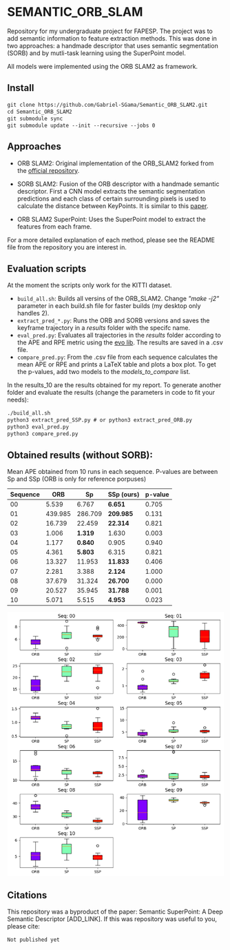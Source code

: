 # SEMANTIC_ORB_SLAM

Repository for my undergraduate project for FAPESP. The project was to add semantic information to feature extraction methods. This was done in two approaches: a handmade descriptor that uses semantic segmentation (SORB) and by mutli-task learning using the SuperPoint model.

All models were implemented using the ORB SLAM2 as framework.

## Install
```
git clone https://github.com/Gabriel-SGama/Semantic_ORB_SLAM2.git
cd Semantic_ORB_SLAM2
git submodule sync
git submodule update --init --recursive --jobs 0
```
 

## Approaches
- ORB SLAM2: Original implementation of the ORB_SLAM2 forked from the [official repository](https://github.com/raulmur/ORB_SLAM2).

- SORB SLAM2: Fusion of the ORB descriptor with a handmade semantic descriptor. First a CNN model extracts the semantic segmentation predictions and each class of certain surrounding pixels is used to calculate the distance between KeyPoints. It is similar to this [paper](https://www.sciencedirect.com/science/article/pii/S0031320321000091).

- ORB SLAM2 SuperPoint: Uses the SuperPoint model to extract the features from each frame. 


For a more detailed explanation of each method, please see the README file from the repository you are interest in.
## Evaluation scripts
At the moment the scripts only work for the KITTI dataset.

- ```build_all.sh```: Builds all versins of the ORB_SLAM2. Change *"make -j2"* parameter in each build.sh file for faster builds (my desktop only handles 2). 
- ```extract_pred_*.py```: Runs the ORB and SORB versions and saves the keyframe trajectory in a *results* folder with the specifc name.
- ```eval_pred.py```: Evaluates all trajectories in the *results* folder according to the APE and RPE metric using the [evo lib](https://github.com/MichaelGrupp/evo). The results are saved in a .csv file.
- ```compare_pred.py```: From the .csv file from each sequence calculates the mean APE or RPE and prints a LaTeX table and plots a box plot. To get the p-values, add two models to the *models_to_compare* list.

In the results_10 are the results obtained for my report. To generate another folder and evaluate the results (change the parameters in code to fit your needs):

```
./build_all.sh
python3 extract_pred_SSP.py # or python3 extract_pred_ORB.py
python3 eval_pred.py
python3 compare_pred.py
```

## Obtained results (without SORB):

Mean APE obtained from 10 runs in each sequence. P-values are between Sp and SSp (ORB is only for reference porpuses)

| Sequence | ORB     | Sp        | SSp (**ours**) | p-value |
| -------- | ------- | --------- | -------------- | ------- |
| 00       | 5.539   | 6.767     | **6.651**      | 0.705   |
| 01       | 439.985 | 286.709   | **209.985**    | 0.131   |
| 02       | 16.739  | 22.459    | **22.314**     | 0.821   |
| 03       | 1.006   | **1.319** | 1.630          | 0.003   |
| 04       | 1.177   | **0.840** | 0.905          | 0.940   |
| 05       | 4.361   | **5.803** | 6.315          | 0.821   |
| 06       | 13.327  | 11.953    | **11.833**     | 0.406   |
| 07       | 2.281   | 3.388     | **2.124**      | 1.000   |
| 08       | 37.679  | 31.324    | **26.700**     | 0.000   |
| 09       | 20.527  | 35.945    | **31.788**     | 0.001   |
| 10       | 5.071   | 5.515     | **4.953**      | 0.023   |

![SSp](imgs/box_plot_KITTI.png?raw=true "box plot KITTI")



## Citations
This repository was a byproduct of the paper: Semantic SuperPoint: A Deep Semantic Descriptor [ADD_LINK]. If this was repository was useful to you, please cite:

```
Not published yet
```